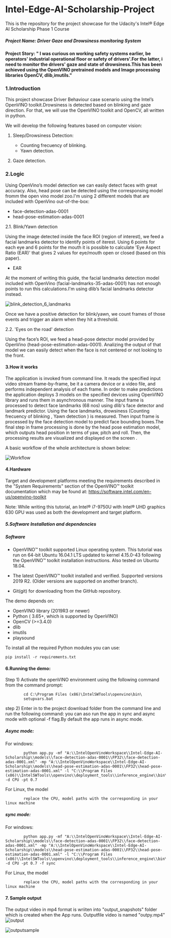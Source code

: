 # Intel-Edge-AI-Scholarship-Project
This is the repository for the project showcase for the Udacity's Intel® Edge AI Scholarship Phase 1 Course

##### Project Name: Driver Gaze and Drowsiness monitoring System

#### Project Story: " I was curious on working safety systems earlier, be operators' industrial operational floor or safety of drivers'.For the latter, i need to monitor the drivers' gaze and state of drowsiness.This has been achieved using the OpenVINO pretrained models and Image processing libraries OpenCV, dlib,imutils."

### 1.Introduction

This project showcase Driver Behaviour case scenario using  the Intel’s OpenVINO toolkit.Drowsiness is detected based on blinking  and gaze direction. For that, we will use the OpenVINO toolkit and OpenCV, all written in python.

We will develop the following features based on computer vision:

1) Sleep/Drowsiness Detection:

   - Counting frecuency of blinking.
   - Yawn detection.

2) Gaze detection.

### 2.Logic

Using OpenVino’s model detection we can easily detect faces with great accuracy. Also, head pose can be detected using the corresponsing model fromm the open vino model zoo.I'm using 2 different models that are included with OpenVino out-of-the-box:

   - face-detection-adas-0001
   - head-pose-estimation-adas-0001

2.1. Blink/Yawn detection

Using the image detected inside the face ROI (region of interest), we feed a facial landmarks detector to identify points of iterest. Using 6 points for each eye and 6 points for the mouth it is possible to calculate 'Eye Aspect Ratio (EAR)' that gives 2 values for eye/mouth open or closed (based on this paper).

- EAR

At the moment of writing this guide, the facial landmarks detection model included with OpenVino (facial-landmarks-35-adas-0001) has not enough points to run this calculations.I'm using dlib’s facial landmarks detector instead.

![blink_detection_6_landmarks](./images/blink_detection_6_landmarks.jpg)

Once we have a positive detection for blink/yawn, we count frames of those events and trigger an alarm when they hit a threshold.

2.2. 'Eyes on the road' detection

Using the face’s ROI, we feed a head-pose detector model provided by OpenVino (head-pose-estimation-adas-0001). Analizing the output of that model we can easily detect when the face is not centered or not looking to the front.

#### 3.How it works

The application is invoked from command line. It reads the specified input video stream frame-by-frame, be it a camera device or a video file, and performs independent analysis of each frame. In order to make predictions the application deploys 3 models on the specified devices using OpenVINO library and runs them in asynchronous manner. The input frame is processed to detect face landmarks (68 nos) using dlib's face detector and landmark predictor. Using the face landmarks, drowsiness (Counting frecuency of blinking , Yawn detection ) is measured. Then input frame is processed by the face detection model to predict face bounding boxes.The final step in frame processing is done by the head pose estimation model, which outputs head position in terms of yaw, pitch and roll. Then, the processing results are visualized and displayed on the screen .

A basic workflow of the whole architecture is shown below:

![Workflow](./images/Workflow.JPG)



#### 4.Hardware

Target and development platforms meeting the requirements described in the "System Requirements" section of the OpenVINO™ toolkit documentation which may be found at: https://software.intel.com/en-us/openvino-toolkit

Note: While writing this tutorial, an Intel® i7-9750U with Intel® UHD graphics 630  GPU was used as both the development and target platform.


##### 5.Software Installation and dependencies

##### Software
   - OpenVINO™ toolkit supported Linux operating system. This tutorial was run on 64-bit Ubuntu 16.04.1 LTS updated to kernel 4.15.0-43       following the OpenVINO™ toolkit installation instructions. Also tested on Ubuntu 18.04.

   - The latest OpenVINO™ toolkit installed and verified. Supported versions 2019 R2. (Older versions are supported on another branch).

   - Git(git) for downloading from the GitHub repository.
   
The demo depends on:
- OpenVINO library (2019R3 or newer)
- Python ( 3.65+, which is supported by OpenVINO)
- OpenCV (>=3.4.0)
- dlib 
- imutils
- playsound

To install all the required Python modules you can use:

    pip install -r requirements.txt
    
#### 6.Running the demo:

Step 1) Activate the openVINO environment using the following command from the command prompt:
            
            cd C:\Program Files (x86)\IntelSWTools\openvino\bin\ 
            setupvars.bat       
step 2)  Enter in to the project download folder from the command line and run the following command: you can aso run the app in sync and async mode with optional -f flag.By default the app runs in async mode.

##### Async mode:

For windows:

            python app.py -mf "A:\\IntelOpenVinoWorkspace\\Intel-Edge-AI-Scholarship\\models\\face-detection-adas-0001\\FP32\\face-detection-adas-0001.xml" -mp "A:\\IntelOpenVinoWorkspace\\Intel-Edge-AI-Scholarship\\models\\head-pose-estimation-adas-0001\\FP32\\head-pose-estimation-adas-0001.xml" -l "C:\\Program Files (x86)\\IntelSWTools\\openvino\\deployment_tools\\inference_engine\\bin\\intel64\\Release\\cpu_extension_avx2.dll" -d CPU -pt 0.7
   
 For Linux, the model 
 
            replace the CPU, model paths with the corresponding in your linux machine
 
 ##### sync mode:
 
 For windows:

            python app.py -mf "A:\\IntelOpenVinoWorkspace\\Intel-Edge-AI-Scholarship\\models\\face-detection-adas-0001\\FP32\\face-detection-adas-0001.xml" -mp "A:\\IntelOpenVinoWorkspace\\Intel-Edge-AI-Scholarship\\models\\head-pose-estimation-adas-0001\\FP32\\head-pose-estimation-adas-0001.xml" -l "C:\\Program Files (x86)\\IntelSWTools\\openvino\\deployment_tools\\inference_engine\\bin\\intel64\\Release\\cpu_extension_avx2.dll" -d CPU -pt 0.7 -f sync
   
 For Linux, the model 
 
            replace the CPU, model paths with the corresponding in your linux machine
 #### 7. Sample output
 
 The output video in mp4 format is wriiten into "output_snapshots" folder which is created when the App runs. Outputfile video is named "outpy.mp4"
 ![output](./images/output.jpg)

 ![outputsample](./images/outputsample.gif)
